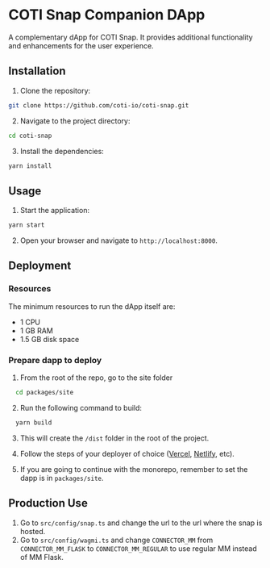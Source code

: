 # COTI Snap Companion DApp

A complementary dApp for COTI Snap. It provides additional functionality and enhancements for the user experience.

## Installation

1. Clone the repository:

```bash
git clone https://github.com/coti-io/coti-snap.git
```

2. Navigate to the project directory:

```bash
cd coti-snap
```

3. Install the dependencies:

```bash
yarn install
```

## Usage

1. Start the application:

```bash
yarn start
```

2. Open your browser and navigate to `http://localhost:8000`.

## Deployment

### Resources

The minimum resources to run the dApp itself are:

- 1 CPU
- 1 GB RAM
- 1.5 GB disk space

### Prepare dapp to deploy

1. From the root of the repo, go to the site folder

```bash
  cd packages/site
```

2. Run the following command to build:

```bash
  yarn build
```

3. This will create the `/dist` folder in the root of the project.

4. Follow the steps of your deployer of choice ([Vercel](https://vercel.com/docs/getting-started-with-vercel), [Netlify](https://docs.netlify.com/), etc).

5. If you are going to continue with the monorepo, remember to set the dapp is in `packages/site`.

## Production Use

1. Go to `src/config/snap.ts` and change the url to the url where the snap is hosted.
2. Go to `src/config/wagmi.ts` and change `CONNECTOR_MM` from `CONNECTOR_MM_FLASK` to `CONNECTOR_MM_REGULAR` to use regular MM instead of MM Flask.


